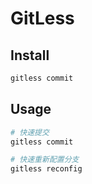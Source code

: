 # GitLess

## Install

```bash
gitless commit
```

## Usage

```bash
# 快速提交
gitless commit

# 快速重新配置分支
gitless reconfig
```
